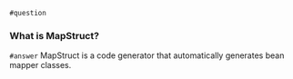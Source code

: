 `#question`
### What is MapStruct?
`#answer`
MapStruct is a code generator that automatically generates bean mapper classes.